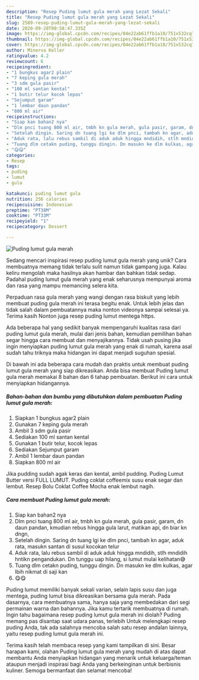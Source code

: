 ```yaml
---
description: "Resep Puding lumut gula merah yang Lezat Sekali"
title: "Resep Puding lumut gula merah yang Lezat Sekali"
slug: 2589-resep-puding-lumut-gula-merah-yang-lezat-sekali
date: 2020-09-28T00:58:47.335Z
image: https://img-global.cpcdn.com/recipes/04e22ab61ffb1a10/751x532cq70/puding-lumut-gula-merah-foto-resep-utama.jpg
thumbnail: https://img-global.cpcdn.com/recipes/04e22ab61ffb1a10/751x532cq70/puding-lumut-gula-merah-foto-resep-utama.jpg
cover: https://img-global.cpcdn.com/recipes/04e22ab61ffb1a10/751x532cq70/puding-lumut-gula-merah-foto-resep-utama.jpg
author: Minerva Keller
ratingvalue: 4.2
reviewcount: 6
recipeingredient:
- "1 bungkus agar2 plain"
- "7 keping gula merah"
- "3 sdm gula pasir"
- "100 ml santan kental"
- "1 butir telur kocok lepas"
- "Sejumput garam"
- "1 lembar daun pandan"
- "800 ml air"
recipeinstructions:
- "Siap kan bahan2 nya"
- "Dlm pnci tuang 800 ml air, tmbh kn gula merah, gula pasir, garam, dn daun pandan, kmudian rebus hingga gula larut, matikan api, dn biar kn dngn,"
- "Setelah dingin. Saring dn tuang lgi ke dlm pnci, tambah kn agar, aduk rata, masukn santan di susul kocokan telur"
- "Aduk rata, lalu rebus sambil di aduk aduk hingga mndidih, stlh mndidih hntikn pengandukan. Dn tunggu uap hilang, si lumut mulai kelihatan😅"
- "Tuang dlm cetakn puding, tunggu dingin. Dn masukn ke dlm kulkas, agar lbih nikmat di saji kan"
- "😋😋"
categories:
- Resep
tags:
- puding
- lumut
- gula

katakunci: puding lumut gula 
nutrition: 256 calories
recipecuisine: Indonesian
preptime: "PT38M"
cooktime: "PT33M"
recipeyield: "1"
recipecategory: Dessert

---
```



![Puding lumut gula merah](https://img-global.cpcdn.com/recipes/04e22ab61ffb1a10/751x532cq70/puding-lumut-gula-merah-foto-resep-utama.jpg)

Sedang mencari inspirasi resep puding lumut gula merah yang unik? Cara membuatnya memang tidak terlalu sulit namun tidak gampang juga. Kalau keliru mengolah maka hasilnya akan hambar dan bahkan tidak sedap. Padahal puding lumut gula merah yang enak seharusnya mempunyai aroma dan rasa yang mampu memancing selera kita.

Perpaduan rasa gula merah yang wangi dengan rasa biskuit yang lebih membuat puding gula merah ini terasa begitu enak. Untuk lebih jelas dan tidak salah dalam pembuatannya maka nonton videonya sampai selesai ya. Terima kasih Nonton juga resep puding lumut mentega https.

Ada beberapa hal yang sedikit banyak mempengaruhi kualitas rasa dari puding lumut gula merah, mulai dari jenis bahan, kemudian pemilihan bahan segar hingga cara membuat dan menyajikannya. Tidak usah pusing jika ingin menyiapkan puding lumut gula merah yang enak di rumah, karena asal sudah tahu triknya maka hidangan ini dapat menjadi suguhan spesial.


Di bawah ini ada beberapa cara mudah dan praktis untuk membuat puding lumut gula merah yang siap dikreasikan. Anda bisa membuat Puding lumut gula merah memakai 8 bahan dan 6 tahap pembuatan. Berikut ini cara untuk menyiapkan hidangannya.

<!--inarticleads1-->

##### Bahan-bahan dan bumbu yang dibutuhkan dalam pembuatan Puding lumut gula merah:

1. Siapkan 1 bungkus agar2 plain
1. Gunakan 7 keping gula merah
1. Ambil 3 sdm gula pasir
1. Sediakan 100 ml santan kental
1. Gunakan 1 butir telur, kocok lepas
1. Sediakan Sejumput garam
1. Ambil 1 lembar daun pandan
1. Siapkan 800 ml air


Jika pudding sudah agak keras dan kental, ambil pudding. Puding Lumut Butter versi FULL LUMUT. Puding coklat coffeemix susu enak segar dan lembut. Resep Bolu Coklat Coffee Mocha enak lembut nagih. 

<!--inarticleads2-->

##### Cara membuat Puding lumut gula merah:

1. Siap kan bahan2 nya
1. Dlm pnci tuang 800 ml air, tmbh kn gula merah, gula pasir, garam, dn daun pandan, kmudian rebus hingga gula larut, matikan api, dn biar kn dngn,
1. Setelah dingin. Saring dn tuang lgi ke dlm pnci, tambah kn agar, aduk rata, masukn santan di susul kocokan telur
1. Aduk rata, lalu rebus sambil di aduk aduk hingga mndidih, stlh mndidih hntikn pengandukan. Dn tunggu uap hilang, si lumut mulai kelihatan😅
1. Tuang dlm cetakn puding, tunggu dingin. Dn masukn ke dlm kulkas, agar lbih nikmat di saji kan
1. 😋😋


Puding lumut memiliki banyak sekali varian, selain lapis susu dan juga mentega, puding lumut bisa dikreasikan bersama gula merah. Pada dasarnya, cara membuatnya sama, hanya saja yang membedakan dari segi permainan warna dan bahannya. Jika kamu tertarik membuatnya di rumah. Ingin tahu bagaimana resep puding lumut gula merah ini diolah? Puding memang pas disantap saat udara panas, terlebih Untuk melengkapi resep puding Anda, tak ada salahnya mencoba salah satu resep andalan lainnya, yaitu resep puding lumut gula merah ini. 

Terima kasih telah membaca resep yang kami tampilkan di sini. Besar harapan kami, olahan Puding lumut gula merah yang mudah di atas dapat membantu Anda menyiapkan hidangan yang menarik untuk keluarga/teman ataupun menjadi inspirasi bagi Anda yang berkeinginan untuk berbisnis kuliner. Semoga bermanfaat dan selamat mencoba!
